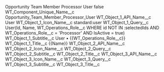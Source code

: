 <?xml version="1.0" encoding="UTF-8"?>
<CustomMetadata xmlns="http://soap.sforce.com/2006/04/metadata" xmlns:xsi="http://www.w3.org/2001/XMLSchema-instance" xmlns:xsd="http://www.w3.org/2001/XMLSchema">
    <label>Opportunity Team Member Processor User</label>
    <protected>false</protected>
    <values>
        <field>WT_Component_Unique_Name__c</field>
        <value xsi:type="xsd:string">Opportunity_Team_Member_Processor_User</value>
    </values>
    <values>
        <field>WT_Object_1_API_Name__c</field>
        <value xsi:type="xsd:string">User</value>
    </values>
    <values>
        <field>WT_Object_1_Icon_Name__c</field>
        <value xsi:type="xsd:string">standard:user</value>
    </values>
    <values>
        <field>WT_Object_1_Query__c</field>
        <value xsi:type="xsd:string">User(Id, Name, WT_Operations_Role__c WHERE id NOT IN :selectedIds AND WT_Operations_Role__c = &apos;Processor&apos; AND IsActive = true)</value>
    </values>
    <values>
        <field>WT_Object_1_Subtitle__c</field>
        <value xsi:type="xsd:string">User • {{WT_Operations_Role__c}}</value>
    </values>
    <values>
        <field>WT_Object_1_Title__c</field>
        <value xsi:type="xsd:string">{{Name}}</value>
    </values>
    <values>
        <field>WT_Object_2_API_Name__c</field>
        <value xsi:nil="true"/>
    </values>
    <values>
        <field>WT_Object_2_Icon_Name__c</field>
        <value xsi:nil="true"/>
    </values>
    <values>
        <field>WT_Object_2_Query__c</field>
        <value xsi:nil="true"/>
    </values>
    <values>
        <field>WT_Object_2_Subtitle__c</field>
        <value xsi:nil="true"/>
    </values>
    <values>
        <field>WT_Object_2_Title__c</field>
        <value xsi:nil="true"/>
    </values>
    <values>
        <field>WT_Object_3_API_Name__c</field>
        <value xsi:nil="true"/>
    </values>
    <values>
        <field>WT_Object_3_Icon_Name__c</field>
        <value xsi:nil="true"/>
    </values>
    <values>
        <field>WT_Object_3_Query__c</field>
        <value xsi:nil="true"/>
    </values>
    <values>
        <field>WT_Object_3_Subtitle__c</field>
        <value xsi:nil="true"/>
    </values>
    <values>
        <field>WT_Object_3_Title__c</field>
        <value xsi:nil="true"/>
    </values>
</CustomMetadata>
